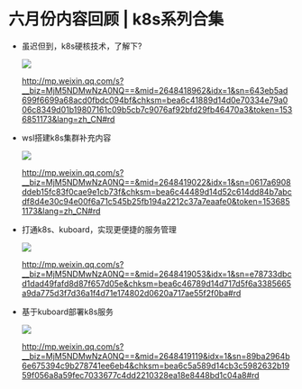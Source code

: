 # 六月份内容回顾 | k8s系列合集



- 虽迟但到，k8s硬核技术，了解下?

  ![](https://syske-pic-bed.oss-cn-hangzhou.aliyuncs.com/imgs/face-img-3ba6c587ed6f4b9c8956ab6cde67e141.jpg)

  http://mp.weixin.qq.com/s?__biz=MjM5NDMwNzA0NQ==&mid=2648418962&idx=1&sn=643eb5ad699f6699a68acd0fbdc094bf&chksm=bea6c41889d14d0e70334e79a006c8349d01b19807161c09b5cb7c9076af92bfd29fb46470a3&token=1536851173&lang=zh_CN#rd

- wsl搭建k8s集群补充内容

  ![](https://syske-pic-bed.oss-cn-hangzhou.aliyuncs.com/imgs/face-img-daa53edf923f45328ed5e37da7f0ba5f.jpg)

  http://mp.weixin.qq.com/s?__biz=MjM5NDMwNzA0NQ==&mid=2648419022&idx=1&sn=0617a6908ddeb15fc83f0cae9e1cb73f&chksm=bea6c44489d14d52c614dd84b7abcdf8d4e30c94e00f6a71c545b25fb194a2212c37a7eaafe0&token=1536851173&lang=zh_CN#rd

- 打通k8s、kuboard，实现更便捷的服务管理

  ![](https://syske-pic-bed.oss-cn-hangzhou.aliyuncs.com/imgs/face-img-427f5520df1c40e88f3bfe5501312b94.jpg)

  http://mp.weixin.qq.com/s?__biz=MjM5NDMwNzA0NQ==&mid=2648419053&idx=1&sn=e78733dbcd1dad49fafd8d87f657d05e&chksm=bea6c46789d14d717d5f6a3385665a9da775d3f7d36a1f4d71e174802d0620a717ae55f2f0ba#rd

- 基于kuboard部署k8s服务

  ![](https://syske-pic-bed.oss-cn-hangzhou.aliyuncs.com/imgs/face-img-20fd257a4a5c4e0f891284fcc49fa7ae.jpg)

  http://mp.weixin.qq.com/s?__biz=MjM5NDMwNzA0NQ==&mid=2648419119&idx=1&sn=89ba2964b6e675394c9b278741ee6eb4&chksm=bea6c5a589d14cb3c5982632b1959f056a8a59fec7033677c4dd2210328ea18e8448bd1c04a8#rd
  
  